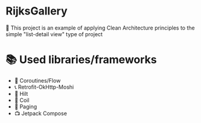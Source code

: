 # RijksGallery
🚀 This project is an example of applying Clean Architecture principles to the simple "list-detail view" type of project

# 📚 Used libraries/frameworks
- 💨 Coroutines/Flow
- 📞 Retrofit-OkHttp-Moshi
- 🩼 Hilt
- 🌄 Coil
- 📃 Paging
- 📺 Jetpack Compose
